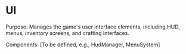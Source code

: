 # UI

Purpose: Manages the game's user interface elements, including HUD, menus, inventory screens, and crafting interfaces.

Components: [To be defined, e.g., HudManager, MenuSystem]
